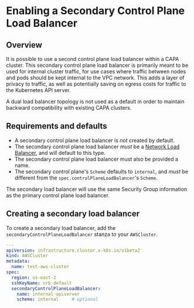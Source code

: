 # Enabling a Secondary Control Plane Load Balancer

## Overview

It is possible to use a second control plane load balancer within a CAPA cluster.
This secondary control plane load balancer is primarily meant to be used for internal cluster traffic, for use cases where traffic between nodes and pods should be kept internal to the VPC network.
This adds a layer of privacy to traffic, as well as potentially saving on egress costs for traffic to the Kubernetes API server.

A dual load balancer topology is not used as a default in order to maintain backward compatibility with existing CAPA clusters.

## Requirements and defaults

- A secondary control plane load balancer is _not_ created by default.
- The secondary control plane load balancer _must_ be a [Network Load Balancer](https://docs.aws.amazon.com/elasticloadbalancing/latest/network/introduction.html), and will default to this type.
- The secondary control plane load balancer must also be provided a name.
- The secondary control plane's `Scheme` defaults to `internal`, and _must_ be different from the `spec.controlPlaneLoadBalancer`'s `Scheme`.

The secondary load balancer will use the same Security Group information as the primary control plane load balancer.

## Creating a secondary load balancer

To create a secondary load balancer, add the `secondaryControlPlaneLoadBalancer` stanza to your `AWSCluster`.

```yaml
---
apiVersion: infrastructure.cluster.x-k8s.io/v1beta2
kind: AWSCluster
metadata:
  name: test-aws-cluster
spec:
  region: us-east-2
  sshKeyName: nrb-default
  secondaryControlPlaneLoadBalancer:
    name: internal-apiserver
    scheme: internal     # optional
```
